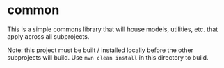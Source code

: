 # common
This is a simple commons library that will house models, utilities, etc. that apply across all subprojects.

Note: this project must be built / installed locally before the other subprojects will build.
Use `mvn clean install` in this directory to build.
